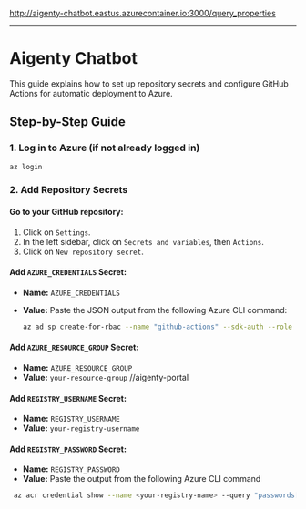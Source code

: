 http://aigenty-chatbot.eastus.azurecontainer.io:3000/query_properties

---

# Aigenty Chatbot

This guide explains how to set up repository secrets and configure GitHub Actions for automatic deployment to Azure.

## Step-by-Step Guide

### 1. Log in to Azure (if not already logged in)

```sh
az login
```

### 2. Add Repository Secrets

#### Go to your GitHub repository:

1. Click on `Settings`.
2. In the left sidebar, click on `Secrets and variables`, then `Actions`.
3. Click on `New repository secret`.

#### Add `AZURE_CREDENTIALS` Secret:

- **Name:** `AZURE_CREDENTIALS`
- **Value:** Paste the JSON output from the following Azure CLI command:

  ```sh
  az ad sp create-for-rbac --name "github-actions" --sdk-auth --role contributor --scopes /subscriptions/<subscription-id>/resourceGroups/<your-resource-group>
  ```

#### Add `AZURE_RESOURCE_GROUP` Secret:

- **Name:** `AZURE_RESOURCE_GROUP`
- **Value:** `your-resource-group` //aigenty-portal

#### Add `REGISTRY_USERNAME` Secret:

- **Name:** `REGISTRY_USERNAME`
- **Value:** `your-registry-username`

#### Add `REGISTRY_PASSWORD` Secret:

- **Name:** `REGISTRY_PASSWORD`
- **Value:** Paste the output from the following Azure CLI command

```sh
 az acr credential show --name <your-registry-name> --query "passwords[0].value" --output tsv
```


